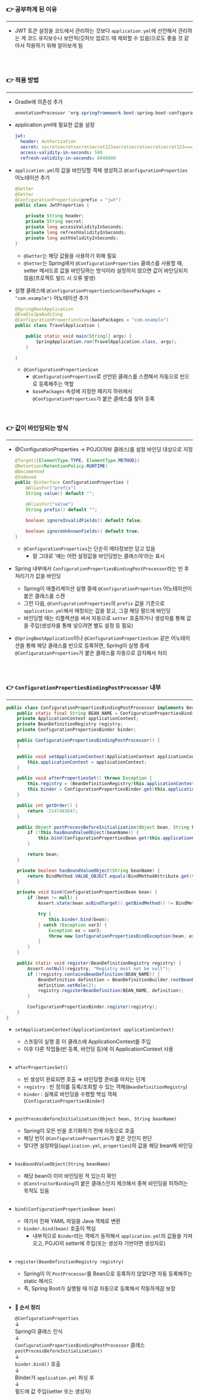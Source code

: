 ### 👉 공부하게 된 이유

---

- JWT 토큰 설정을 코드에서 관리하는 것보다 `application.yml`에 선언해서 관리하는 게 코드 유지보수나 보안적(깃허브 업로드 때 제외할 수 있음)으로도 좋을 것 같아서 적용하기 위해 알아보게 됨
<br>
<br>

### 👉 적용 방법

---

- Gradle에 의존성 추가
    
    ```java
    annotationProcessor 'org.springframework.boot:spring-boot-configuration-processor'
    ```
    
- application.yml에 필요한 값을 설정
    
    ```yaml
    jwt:
      header: Authorization
      secret: secretsecretsecretsecret123secretsecretsecretsecret123===
      access-validity-in-seconds: 500
      refresh-validity-in-seconds: 6048000
    ```
    
- `application.yml`의 값을 바인딩할 객체 생성하고 `@ConfigurationProperties` 어노테이션 추가
    
    ```java
    @Getter
    @Setter
    @ConfigurationProperties(prefix = "jwt")
    public class JwtProperties {
    
        private String header;
        private String secret;
        private long accessValidityInSeconds;
        private long refreshValidityInSeconds;
        private long authValidityInSeconds;
    }
    ```
    
    - `@Getter`는 해당 값들을 사용하기 위해 필요
    - `@Setter`는 Spring에서 `@ConfigurationProperties` 클래스를 사용할 때, setter 메서드로 값을 바인딩하는 방식이라 설정하지 않으면 값이 바인딩되지 않음(프로젝트 빌드 시 오류 발생)
- 실행 클래스에 `@ConfigurationPropertiesScan(basePackages = "com.example")` 어노테이션 추가
    
    ```java
    @SpringBootApplication
    @EnableJpaAuditing
    @ConfigurationPropertiesScan(basePackages = "com.example")
    public class TravelApplication {
    
    	public static void main(String[] args) {
    		SpringApplication.run(TravelApplication.class, args);
    	}
    
    }
    ```
    
    - `@ConfigurationPropertiesScan`
        - `@ConfigurationProperties`로 선언된 클래스를 스캔해서 자동으로 빈으로 등록해주는 역할
        - `basePackages` 속성에 지정한 패키지 하위에서 `@ConfigurationProperties`가 붙은 클래스를 찾아 등록
        <br>
        <br>

### 👉 값이 바인딩되는 방식

---

- @ConfigurationProperties → POJO(자바 클래스)를 설정 바인딩 대상으로 지정
    
    ```java
    @Target({ElementType.TYPE, ElementType.METHOD})
    @Retention(RetentionPolicy.RUNTIME)
    @Documented
    @Indexed
    public @interface ConfigurationProperties {
        @AliasFor("prefix")
        String value() default "";
    
        @AliasFor("value")
        String prefix() default "";
    
        boolean ignoreInvalidFields() default false;
    
        boolean ignoreUnknownFields() default true;
    }
    ```
    
    - `@ConfigurationProperties`는 단순히 메타정보만 담고 있음
        - 말 그대로 ’얘는 어떤 설정값을 바인딩받는 클래스야’라는 표시
- Spring 내부에서 `ConfigurationPropertiesBindingPostProcessor`라는 빈 후처리기가 값을 바인딩
    - Spring이 애플리케이션 실행 중에 `@ConfigurationProperties` 어노테이션이 붙은 클래스를 스캔
    - 그런 다음, `@ConfigurationProperties`의 `prefix` 값을 기준으로 `application.yml`에서 매칭되는 값을 찾고, 그걸 해당 필드에 바인딩
    - 바인딩할 때는 리플렉션을 써서 자동으로 `setter` 호출하거나 생성자를 통해 값을 주입(생성자를 통해 넣으려면 별도 설정 등 필요)
- `@SpringBootApplication`이나 `@ConfigurationPropertiesScan` 같은 어노테이션을 통해 해당 클래스를 빈으로 등록하면, Spring이 실행 중에 `@ConfigurationProperties`가 붙은 클래스를 자동으로 감지해서 처리
<br>
<br>

### 👉 `ConfigurationPropertiesBindingPostProcessor` 내부

---

```java
public class ConfigurationPropertiesBindingPostProcessor implements BeanPostProcessor, PriorityOrdered, ApplicationContextAware, InitializingBean {
    public static final String BEAN_NAME = ConfigurationPropertiesBindingPostProcessor.class.getName();
    private ApplicationContext applicationContext;
    private BeanDefinitionRegistry registry;
    private ConfigurationPropertiesBinder binder;

    public ConfigurationPropertiesBindingPostProcessor() {
    }

    public void setApplicationContext(ApplicationContext applicationContext) throws BeansException {
        this.applicationContext = applicationContext;
    }

    public void afterPropertiesSet() throws Exception {
        this.registry = (BeanDefinitionRegistry)this.applicationContext.getAutowireCapableBeanFactory();
        this.binder = ConfigurationPropertiesBinder.get(this.applicationContext);
    }

    public int getOrder() {
        return -2147483647;
    }

    public Object postProcessBeforeInitialization(Object bean, String beanName) throws BeansException {
        if (!this.hasBoundValueObject(beanName)) {
            this.bind(ConfigurationPropertiesBean.get(this.applicationContext, bean, beanName));
        }

        return bean;
    }

    private boolean hasBoundValueObject(String beanName) {
        return BindMethod.VALUE_OBJECT.equals(BindMethodAttribute.get(this.registry, beanName));
    }

    private void bind(ConfigurationPropertiesBean bean) {
        if (bean != null) {
            Assert.state(bean.asBindTarget().getBindMethod() != BindMethod.VALUE_OBJECT, "Cannot bind @ConfigurationProperties for bean '" + bean.getName() + "'. Ensure that @ConstructorBinding has not been applied to regular bean");

            try {
                this.binder.bind(bean);
            } catch (Exception var3) {
                Exception ex = var3;
                throw new ConfigurationPropertiesBindException(bean, ex);
            }
        }
    }

    public static void register(BeanDefinitionRegistry registry) {
        Assert.notNull(registry, "Registry must not be null");
        if (!registry.containsBeanDefinition(BEAN_NAME)) {
            BeanDefinition definition = BeanDefinitionBuilder.rootBeanDefinition(ConfigurationPropertiesBindingPostProcessor.class).getBeanDefinition();
            definition.setRole(2);
            registry.registerBeanDefinition(BEAN_NAME, definition);
        }

        ConfigurationPropertiesBinder.register(registry);
    }
}
```

- `setApplicationContext(ApplicationContext applicationContext)`
    - 스프링이 실행 중 이 클래스에 ApplicationContext를 주입
    - 이후 다른 작업들(빈 등록, 바인딩 등)에 이 ApplicationContext 사용
    <br>
- `afterPropertiesSet()`
    - 빈 생성이 완료되면 호출 ⇒ 바인딩할 준비를 마치는 단계
    - `registry` : 빈 정의를 등록/조회할 수 있는 객체(`BeanDefinitionRegistry`)
    - `binder` : 실제로 바인딩을 수행할 핵심 객체(`ConfigurationPropertiesBinder`)
    <br>
- `postProcessBeforeInitialization(Object bean, String beanName)`
    - Spring이 모든 빈을 초기화하기 전에 자동으로 호출
    - 해당 빈이 `@ConfigurationProperties`가 붙은 것인지 판단
    - 맞다면 설정파일(`application.yml`, `properties`)의 값을 해당 bean에 바인딩
    <br>
- `hasBoundValueObject(String beanName)`
    - 해당 bean이 이미 바인딩된 적 있는지 확인
    - `@ConstructorBinding`이 붙은 클래스인지 체크해서 중복 바인딩을 피하려는 목적도 있음
    <br>
- `bind(ConfigurationPropertiesBean bean)`
    - 여기서 진짜 YAML 파일을 Java 객체로 변환
    - `binder.bind(bean)` 호출이 핵심
        - 내부적으로 `Binder`라는 객체가 동작해서 `application.yml`의 값들을 가져오고, POJO의 setter에 주입(또는 생성자 기반이면 생성자로)
        <br>
- `register(BeanDefinitionRegistry registry)`
    - Spring이 이 `PostProcessor`를 Bean으로 등록하지 않았다면 자동 등록해주는 static 메서드
    - 즉, Spring Boot가 실행될 때 이걸 자동으로 등록해서 작동하게끔 보장
    <br>
- **📢 순서 정리**

    
    `@ConfigurationProperties`
  <br>
    ↓
  <br>
    Spring이 클래스 인식
  <br>
    ↓
  <br>
    `ConfigurationPropertiesBindingPostProcessor` 클래스
  <br>
    `postProcessBeforeInitialization()`
  <br>
    ↓
  <br>
    `binder.bind()` 호출
  <br>
    ↓
  <br>
    Binder가 `application.yml` 파싱 후
  <br>
    ↓
  <br>
    필드에 값 주입(setter 또는 생성자)
